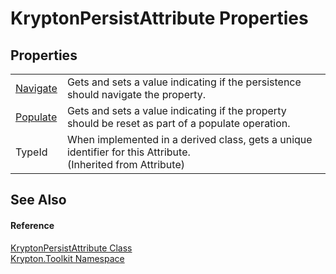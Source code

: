 # KryptonPersistAttribute Properties




## Properties
<table>
<tr>
<td><a href="aba34c41-edaf-43d0-4d5c-dd50bafe6a84.md">Navigate</a></td>
<td>Gets and sets a value indicating if the persistence should navigate the property.</td></tr>
<tr>
<td><a href="efd5d680-70fe-ac43-6c46-902a55669bd4.md">Populate</a></td>
<td>Gets and sets a value indicating if the property should be reset as part of a populate operation.</td></tr>
<tr>
<td>TypeId</td>
<td>When implemented in a derived class, gets a unique identifier for this Attribute.<br />(Inherited from Attribute)</td></tr>
</table>

## See Also


#### Reference
<a href="5beaadd4-766f-31ea-5797-d4f754daa38b.md">KryptonPersistAttribute Class</a>  
<a href="79d2eac2-21f4-54ff-7552-b20c33c30600.md">Krypton.Toolkit Namespace</a>  
